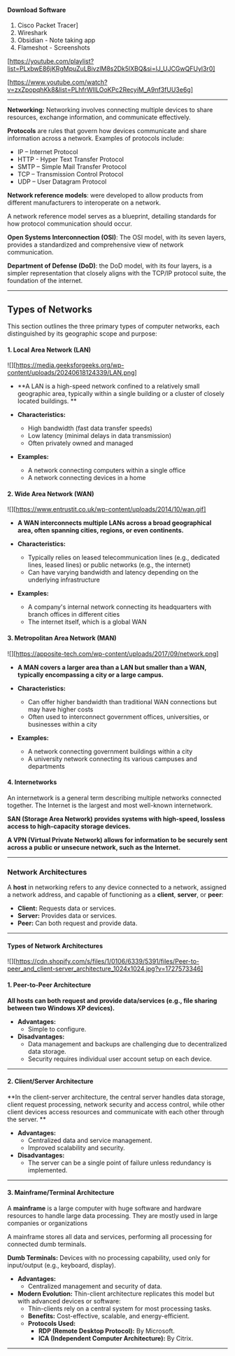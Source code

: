 #### Download Software 

1. Cisco Packet Tracer]
2. Wireshark
3. Obsidian - Note taking app
4. Flameshot - Screenshots

[https://youtube.com/playlist?list=PLxbwE86jKRgMpuZuLBivzlM8s2Dk5lXBQ&si=lJ_UJCGwQFUyl3r0]

[https://www.youtube.com/watch?v=zxZpopqhKk8&list=PLhfrWIlLOoKPc2RecyiM_A9nf3fUU3e6g]


---
**Networking:** Networking involves connecting multiple devices to share resources, exchange information, and communicate effectively.

**Protocols** are rules that govern how devices communicate and share information across a network. Examples of protocols include: 

- IP – Internet Protocol 
- HTTP - Hyper Text Transfer Protocol 
- SMTP – Simple Mail Transfer Protocol
- TCP – Transmission Control Protocol
- UDP – User Datagram Protocol

**Network reference models**: were developed to allow products from different manufacturers to interoperate on a network. 

A network reference model serves as a blueprint, detailing standards for how protocol communication should occur.

**Open Systems Interconnection (OSI)**: The OSI model, with its seven layers, provides a standardized and comprehensive view of network communication.

**Department of Defense (DoD)**: the DoD model, with its four layers, is a simpler representation that closely aligns with the TCP/IP protocol suite, the foundation of the internet.

---
## Types of Networks

This section outlines the three primary types of computer networks, each distinguished by its geographic scope and purpose:

#### **1. Local Area Network (LAN)**

![][https://media.geeksforgeeks.org/wp-content/uploads/20240618124339/LAN.png]


* **A LAN is a high-speed network confined to a relatively small geographic area, typically within a single building or a cluster of closely located buildings. **

* **Characteristics:**
    * High bandwidth (fast data transfer speeds)
    * Low latency (minimal delays in data transmission)
    * Often privately owned and managed
* **Examples:**
    * A network connecting computers within a single office 
    * A network connecting devices in a home 

#### **2. Wide Area Network (WAN)**

![][https://www.entrustit.co.uk/wp-content/uploads/2014/10/wan.gif]

* **A WAN interconnects multiple LANs across a broad geographical area, often spanning cities, regions, or even continents.**

* **Characteristics:**
    * Typically relies on leased telecommunication lines (e.g., dedicated lines, leased lines) or public networks (e.g., the internet)
    * Can have varying bandwidth and latency depending on the underlying infrastructure
* **Examples:**
    * A company's internal network connecting its headquarters with branch offices in different cities
    * The internet itself, which is a global WAN

#### **3. Metropolitan Area Network (MAN)**

![][https://apposite-tech.com/wp-content/uploads/2017/09/network.png]

* **A MAN covers a larger area than a LAN but smaller than a WAN, typically encompassing a city or a large campus.**

* **Characteristics:**
    * Can offer higher bandwidth than traditional WAN connections but may have higher costs
    * Often used to interconnect government offices, universities, or businesses within a city
* **Examples:**
    * A network connecting government buildings within a city
    * A university network connecting its various campuses and departments

#### **4. Internetworks**

An internetwork is a general term describing multiple networks connected together. The Internet is the largest and most well-known internetwork.

**SAN (Storage Area Network) provides systems with high-speed, lossless access to high-capacity storage devices.**

**A VPN (Virtual Private Network) allows for information to be securely sent across a public or unsecure network, such as the Internet.**

---
### **Network Architectures**

A **host** in networking refers to any device connected to a network, assigned a network address, and capable of functioning as a **client**, **server**, or **peer**:

- **Client:** Requests data or services.
- **Server:** Provides data or services.
- **Peer:** Can both request and provide data.

---

#### **Types of Network Architectures**

![][https://cdn.shopify.com/s/files/1/0106/6339/5391/files/Peer-to-peer_and_client-server_architecture_1024x1024.jpg?v=1727573346]

#### **1. Peer-to-Peer Architecture**

 **All hosts can both request and provide data/services (e.g., file sharing between two Windows XP devices).**

- **Advantages:**
    - Simple to configure.
- **Disadvantages:**
    - Data management and backups are challenging due to decentralized data storage.
    - Security requires individual user account setup on each device.

---

#### **2. Client/Server Architecture**

**In the client-server architecture, the central server handles data storage, client request processing, network security and access control, while other client devices access resources and communicate with each other through the server. **

- **Advantages:**
    - Centralized data and service management.
    - Improved scalability and security.
- **Disadvantages:**
    - The server can be a single point of failure unless redundancy is implemented.

---

#### **3. Mainframe/Terminal Architecture**

A **mainframe** is a large computer with huge software and hardware resources to handle large data processing. They are mostly used in large companies or organizations

A mainframe stores all data and services, performing all processing for connected dumb terminals.

**Dumb Terminals:** Devices with no processing capability, used only for input/output (e.g., keyboard, display).

- **Advantages:**
    - Centralized management and security of data.
- **Modern Evolution:** Thin-client architecture replicates this model but with advanced devices or software:
    - Thin-clients rely on a central system for most processing tasks.
    - **Benefits:** Cost-effective, scalable, and energy-efficient.
    - **Protocols Used:**
        - **RDP (Remote Desktop Protocol):** By Microsoft.
        - **ICA (Independent Computer Architecture):** By Citrix.


---
